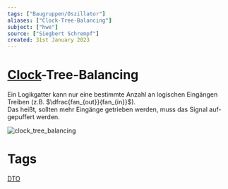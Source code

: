 ```yaml
---
tags: ["Baugruppen/Oszillator"]
aliases: ["Clock-Tree-Balancing"]
subject: ["hwe"]
source: ["Siegbert Schrempf"]
created: 31st January 2023
---
```


# [Clock](Oszillatoren/Clock%20Generierung.md)-Tree-Balancing

Ein Logikgatter kann nur eine bestimmte Anzahl an logischen Eingängen Treiben (z.B. $\dfrac{fan_{out}}{fan_{in}}$).  
Das heißt, sollten mehr Eingänge getrieben werden, muss das Signal auf-gepuffert werden.

![clock_tree_balancing](assets/clock_tree_balancing.png)

# Tags

[DTO](Oszillatoren/Discrete%20Time%20Oscillator.md)
